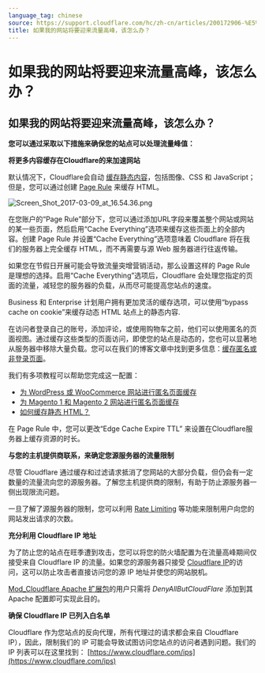 ```yaml
---
language_tag: chinese
source: https://support.cloudflare.com/hc/zh-cn/articles/200172906-%E5%A6%82%E6%9E%9C%E6%88%91%E7%9A%84%E7%BD%91%E7%AB%99%E5%B0%86%E8%A6%81%E8%BF%8E%E6%9D%A5%E6%B5%81%E9%87%8F%E9%AB%98%E5%B3%B0-%E8%AF%A5%E6%80%8E%E4%B9%88%E5%8A%9E-
title: 如果我的网站将要迎来流量高峰，该怎么办？
---
```


# 如果我的网站将要迎来流量高峰，该怎么办？

## 如果我的网站将要迎来流量高峰，该怎么办？

**您可以通过采取以下措施来确保您的站点可以处理流量峰值：**

**将更多内容缓存在Cloudflare的来加速网站**

默认情况下，Cloudflare会自动 [缓存静态内容](https://support.cloudflare.com/hc/en-us/articles/200172516-Which-file-extensions-does-CloudFlare-cache-for-static-content-)，包括图像、CSS 和 JavaScript；但是，您可以通过创建 [Page Rule](http://blog.cloudflare.com/introducing-pagerules-fine-grained-feature-co/) 来缓存 HTML。

![Screen_Shot_2017-03-09_at_16.54.36.png](/support/static/Screen_Shot_2017-03-09_at_16.54.36.png)

在您账户的“Page Rule”部分下，您可以通过添加URL字段来覆盖整个网站或网站的某一些页面，然后启用“Cache Everything”选项来缓存这些页面上的全部内容。创建 Page Rule 并设置“Cache Everything”选项意味着 Cloudflare 将在我们的服务器上完全缓存 HTML，而不再需要与源 Web 服务器进行往返传输。

如果您在节假日开展可能会导致流量突增营销活动，那么设置这样的 Page Rule 是理想的选择。启用“Cache Everything”选项后，Cloudflare 会处理您指定的页面的流量，减轻您的服务器的负载，从而尽可能提高您站点的速度。

Business 和 Enterprise 计划用户拥有更加灵活的缓存选项，可以使用“bypass cache on cookie”来缓存动态 HTML 站点上的静态内容.

在访问者登录自己的账号，添加评论，或使用购物车之前，他们可以使用匿名的页面视图。通过缓存这些类型的页面访问，即使您的站点是动态的，您也可以显著地从服务器中移除大量负载。您可以在我们的博客文章中找到更多信息：[缓存匿名或非登录页面](https://blog.cloudflare.com/caching-anonymous-page-views/)。 

我们有多项教程可以帮助您完成这一配置：

-   [为 WordPress 或 WooCommerce 网站进行匿名页面缓存](https://support.cloudflare.com/hc/en-us/articles/236166048)
-   [为 Magento 1 和 Magento 2 网站进行匿名页面缓存](https://support.cloudflare.com/hc/en-us/articles/236168808)
-   [如何缓存静态 HTML？](https://support.cloudflare.com/hc/en-us/articles/200172256-How-do-I-cache-static-HTML-)

在 Page Rule 中，您可以更改“Edge Cache Expire TTL” 来设置在Cloudflare服务器上缓存资源的时长。

****与您的主机提供商联系，来确定您源服务器的流量限制****

尽管 Cloudflare 通过缓存和过滤请求抵消了您网站的大部分负载，但仍会有一定数量的流量流向您的源服务器。了解您主机提供商的限制，有助于防止源服务器一侧出现限流问题。

一旦了解了源服务器的限制，您可以利用 [Rate Limiting](https://www.cloudflare.com/rate-limiting/) 等功能来限制用户向您的网站发出请求的次数。

**充分利用 Cloudflare IP 地址**

为了防止您的站点在旺季遭到攻击，您可以将您的防火墙配置为在流量高峰期间仅接受来自 Cloudflare IP 的流量。如果您的源服务器只接受 [Cloudflare IP](https://www.cloudflare.com/ips)的访问，这可以防止攻击者直接访问您的源 IP 地址并使您的网站脱机。

[Mod\_Cloudflare Apache 扩展包](https://www.cloudflare.com/technical-resources/#mod_cloudflare)的用户只需将 _DenyAllButCloudFlare_ 添加到其 Apache 配置即可实现此目的。

**确保 Cloudflare IP 已列入白名单**

Cloudflare 作为您站点的反向代理，所有代理过的请求都会来自 Cloudflare IP），因此，限制我们的 IP 可能会导致试图访问您站点的访问者遇到问题。我们的 IP 列表可以在这里找到： [https://www.cloudflare.com/ips](https://www.cloudflare.com/ips)
